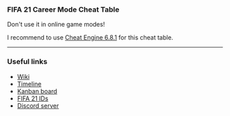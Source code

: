 ### FIFA 21 Career Mode Cheat Table
Don't use it in online game modes!

I recommend to use [Cheat Engine 6.8.1](https://mega.nz/file/JEtTTCiD#h-Py9TT5OhuJkvGq7-Sd96UaD14QA62MRfVvc30Iy8A) for this cheat table.

***
### Useful links
* [Wiki](https://github.com/xAranaktu/FIFA-21-CM-Cheat-Table/wiki)
* [Timeline](https://timelines.gitkraken.com/timeline/ea4c326a350b42239fd93353704bf45d)
* [Kanban board](https://app.gitkraken.com/glo/board/X2y2DHXMggASx-4e)
* [FIFA 21 IDs](https://docs.google.com/spreadsheets/d/13OGH_owsdChC52PflHv1SsqfBnFIJLu81kALHKOxl_g/edit?usp=sharing)
* [Discord server](https://discord.gg/va9EtdB)